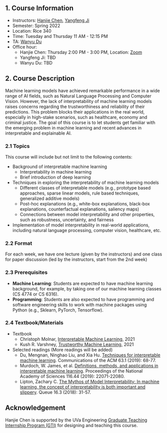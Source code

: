 <!--- # CS 4501/6501 Interpretable Machine Learning --->

## 1. Course Information

- Instructors: [Hanjie Chen](https://www.cs.virginia.edu/~hc9mx/), [Yangfeng Ji](https://yangfengji.net/)
- Semester: Spring 2022
- Location: Rice 340
- Time: Tuesday and Thursday 11 AM - 12:15 PM
- TA: [Wanyu Du](https://wyu-du.github.io/)
- Office hour:
  - Hanjie Chen: Thursday 2:00 PM - 3:00 PM, Location: [Zoom](https://virginia.zoom.us/j/95861036968?pwd=TW43TStwRjdDVDE3YVlsRjRsVGwrdz09)
  - Yangfeng Ji: TBD
  - Wanyu Du: TBD

## 2. Course Description

Machine learning models have achieved remarkable performance in a wide range of AI fields, such as Natural Language Processing and Computer Vision. However, the lack of interpretability of machine learning models raises concerns regarding the trustworthiness and reliability of their predictions. This problem blocks their applications in the real world, especially in high-stake scenarios, such as healthcare, economy and criminal justice. The goal of this course is to let students get familiar with the emerging problem in machine learning and recent advances in interpretable and explainable AI.


### 2.1 Topics

This course will include but not limit to the following contents: 

- Background of interpretable machine learning
  - Interpretability in machine learning
  - Brief introduction of deep learning
- Techniques in exploring the interpretability of machine learning models
  - Different classes of interpretable models (e.g., prototype based approaches, sparse linear models, rule based techniques, generalized additive models)
  - Post-hoc explanations (e.g., white-box explanations, black-box explanations, counterfactual explanations, saliency maps)
  - Connections between model interpretability and other properties, such as robustness, uncertainty, and fairness
- Implementation of model interpretability in real-world applications, including natural language processing, computer vision, healthcare, etc.


### 2.2 Format

For each week, we have one lecture (given by the instructors) and one class for paper discussion (led by the instructors, start from the 2nd week)


### 2.3 Prerequisites

- **Machine Learning**: Students are expected to have machine learning background, for example, by taking one of our machine learning classes (CS 4774 or CS 6316).
- **Programming**: Students are also expected to have programming and software engineering skills to work with machine packages using Python (e.g., Sklearn, PyTorch, Tensorflow).


### 2.4 Textbook/Materials

- Textbook 
	- Christoph Molnar, [Interpretable Machine Learning](https://christophm.github.io/interpretable-ml-book/), 2021
	- Kush R. Varshney, [Trustworthy Machine Learning](http://trustworthymachinelearning.com/trustworthymachinelearning.pdf), 2021
- Selected readings (More readings will be added)
	- Du, Mengnan, Ninghao Liu, and Xia Hu. [Techniques for interpretable machine learning](https://arxiv.org/abs/1808.00033). Communications of the ACM 63.1 (2019): 68-77.
	- Murdoch, W. James, et al. [Definitions, methods, and applications in interpretable machine learning](https://www.pnas.org/content/116/44/22071). Proceedings of the National Academy of Sciences 116.44 (2019): 22071-22080.
	- Lipton, Zachary C. [The Mythos of Model Interpretability: In machine learning, the concept of interpretability is both important and slippery](https://dl.acm.org/doi/10.1145/3236386.3241340). Queue 16.3 (2018): 31-57.

## Acknowledgement

Hanjie Chen is supported by the UVa Engineering [Graduate Teaching Internship Program (GTI)](https://engineering.virginia.edu/graduate-teaching-internship-gti-program) for designing and teaching this course. 
